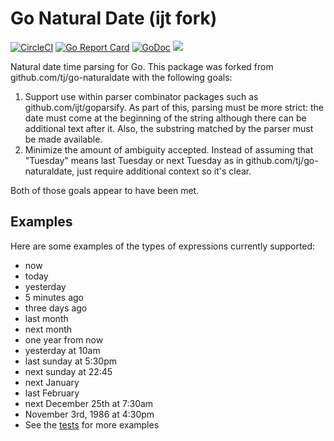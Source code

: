 # Go Natural Date (ijt fork)

[![CircleCI](https://circleci.com/gh/ijt/go-naturaldate/tree/master.svg?style=shield)](https://circleci.com/gh/ijt/go-naturaldate/tree/master)
[![Go Report Card](https://goreportcard.com/badge/github.com/ijt/go-naturaldate)](https://goreportcard.com/report/github.com/ijt/go-naturaldate)
[![GoDoc](https://godoc.org/github.com/tj/go-naturaldate?status.svg)](https://godoc.org/github.com/tj/go-naturaldate)
![](https://img.shields.io/badge/license-MIT-blue.svg)

Natural date time parsing for Go. This package was forked from github.com/tj/go-naturaldate with the following goals:

1. Support use within parser combinator packages such as github.com/ijt/goparsify. As part of this, parsing must be more strict: the date must come at the beginning of the string although there can be additional text after it. Also, the substring matched by the parser must be made available.
2. Minimize the amount of ambiguity accepted. Instead of assuming that "Tuesday" means last Tuesday or next Tuesday as in github.com/tj/go-naturaldate, just require additional context so it's clear.

Both of those goals appear to have been met.

## Examples

Here are some examples of the types of expressions currently supported:

- now
- today
- yesterday
- 5 minutes ago
- three days ago
- last month
- next month
- one year from now
- yesterday at 10am
- last sunday at 5:30pm
- next sunday at 22:45
- next January
- last February
- next December 25th at 7:30am
- November 3rd, 1986 at 4:30pm
- See the [tests](./naturaldate_test.go) for more examples
